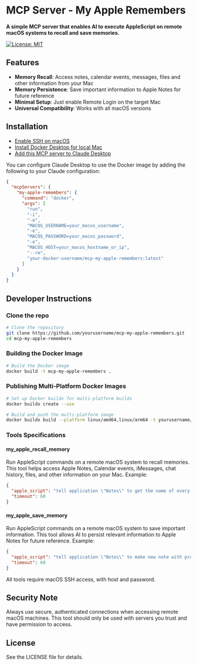 # MCP Server - My Apple Remembers
**A simple MCP server that enables AI to execute AppleScript on remote macOS systems to recall and save memories.**

[![License: MIT](https://img.shields.io/badge/License-MIT-yellow.svg)](https://opensource.org/licenses/MIT)

## Features

* **Memory Recall**: Access notes, calendar events, messages, files and other information from your Mac
* **Memory Persistence**: Save important information to Apple Notes for future reference
* **Minimal Setup**: Just enable Remote Login on the target Mac
* **Universal Compatibility**: Works with all macOS versions

## Installation
- [Enable SSH on macOS](https://support.apple.com/guide/mac-help/allow-a-remote-computer-to-access-your-mac-mchlp1066/mac)
- [Install Docker Desktop for local Mac](https://docs.docker.com/desktop/setup/install/mac-install/)
- [Add this MCP server to Claude Desktop](https://modelcontextprotocol.io/quickstart/user)

You can configure Claude Desktop to use the Docker image by adding the following to your Claude configuration:
```json
{
  "mcpServers": {
    "my-apple-remembers": {
      "command": "docker",
      "args": [
        "run",
        "-i",
        "-e",
        "MACOS_USERNAME=your_macos_username",
        "-e",
        "MACOS_PASSWORD=your_macos_password",
        "-e",
        "MACOS_HOST=your_macos_hostname_or_ip",
        "--rm",
        "your-docker-username/mcp-my-apple-remembers:latest"
      ]
    }
  }
}
```

## Developer Instructions
### Clone the repo
```bash
# Clone the repository
git clone https://github.com/yourusername/mcp-my-apple-remembers.git
cd mcp-my-apple-remembers
```

### Building the Docker Image

```bash
# Build the Docker image
docker build -t mcp-my-apple-remembers .
```

### Publishing Multi-Platform Docker Images

```bash
# Set up Docker buildx for multi-platform builds
docker buildx create --use

# Build and push the multi-platform image
docker buildx build --platform linux/amd64,linux/arm64 -t yourusername/mcp-my-apple-remembers:latest --push .
```

### Tools Specifications

#### my_apple_recall_memory
Run AppleScript commands on a remote macOS system to recall memories. This tool helps access Apple Notes, Calendar events, iMessages, chat history, files, and other information on your Mac. Example:
```json
{
  "apple_script": "tell application \"Notes\" to get the name of every note",
  "timeout": 60
}
```

#### my_apple_save_memory
Run AppleScript commands on a remote macOS system to save important information. This tool allows AI to persist relevant information to Apple Notes for future reference. Example:
```json
{
  "apple_script": "tell application \"Notes\" to make new note with properties {name:\"Meeting Summary\", body:\"Important points discussed...\"}",
  "timeout": 60
}
```

All tools require macOS SSH access, with host and password.

## Security Note

Always use secure, authenticated connections when accessing remote macOS machines. This tool should only be used with servers you trust and have permission to access.

## License

See the LICENSE file for details. 
